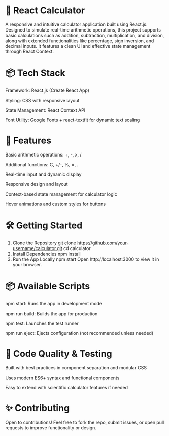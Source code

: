 # 🧮 React Calculator

A responsive and intuitive calculator application built using React.js. Designed to simulate real-time arithmetic operations, this project supports basic calculations such as addition, subtraction, multiplication, and division, along with extended functionalities like percentage, sign inversion, and decimal inputs. It features a clean UI and effective state management through React Context.

# 📦 Tech Stack

Framework: React.js (Create React App)

Styling: CSS with responsive layout

State Management: React Context API

Font Utility: Google Fonts + react-textfit for dynamic text scaling

# 🚀 Features

 Basic arithmetic operations: +, -, x, /
 
 Additional functions: C, +/-, %, =, .
 
 Real-time input and dynamic display
 
 Responsive design and layout
 
 Context-based state management for calculator logic
 
 Hover animations and custom styles for buttons

# 🛠️ Getting Started

1. Clone the Repository
git clone https://github.com/your-username/calculator.git
cd calculator
2. Install Dependencies
npm install
3. Run the App Locally
npm start
Open http://localhost:3000 to view it in your browser.

# 📦 Available Scripts

npm start: Runs the app in development mode

npm run build: Builds the app for production

npm test: Launches the test runner

npm run eject: Ejects configuration (not recommended unless needed)

# 🧪 Code Quality & Testing

Built with best practices in component separation and modular CSS

Uses modern ES6+ syntax and functional components

Easy to extend with scientific calculator features if needed

# ✨ Contributing

Open to contributions! Feel free to fork the repo, submit issues, or open pull requests to improve functionality or design.

